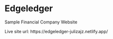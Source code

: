 # Edgeledger
Sample Financial Company Website
<p> Live site url: https://edgeledger-julizajz.netlify.app/
